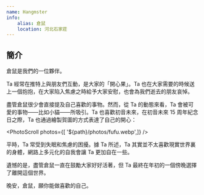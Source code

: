 ```yaml
---
name: Hangmster
info:
    alias: 倉鼠
    location: 河北石家莊
---
```


## 簡介

倉鼠是我們的一位夥伴。

Ta 經常在推特上與朋友們互動，是大家的「開心果」。Ta 也在大家需要的時候送上一個抱抱，在大家陷入焦慮之時給予大家安慰，也會為我們逝去的朋友哀悼。

盡管倉鼠很少會直接提及自己喜歡的事物。然而，從 Ta 的動態來看，Ta 會被可愛的事物——比如小貓——所吸引。Ta 也喜歡初音未來，在初音未來 15 周年紀念日之際，Ta 也通過繪製賀圖的方式表達了自己的開心：

<PhotoScroll photos={[ '${path}/photos/fufu.webp',]} />  

平時，Ta 常受到失眠和焦慮的困擾。據 Ta 所述，Ta 其實並不太喜歡現實世界裏的身體，網路上多元化的自我會讓 Ta 更加自在一些。

遺憾的是，盡管倉鼠一直在鼓勵大家好好活著，但 Ta 最終在年初的一個傍晚選擇了離開這個世界。

晚安，倉鼠，願你能做喜歡的自己。
